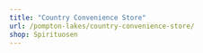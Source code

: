 ```yaml
---
title: "Country Convenience Store"
url: /pompton-lakes/country-convenience-store/
shop: Spirituosen
---
```

